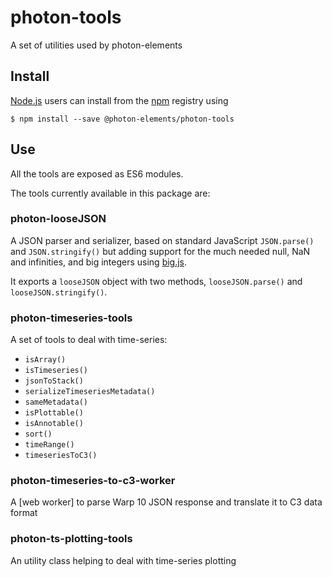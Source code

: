 # photon-tools

A set of utilities used by photon-elements

## Install

[Node.js](http://nodejs.org) users can install from the [npm](https://www.npmjs.com/package/@photon-elements/photon-tools) registry using

    $ npm install --save @photon-elements/photon-tools


## Use    

All the tools are exposed as ES6 modules.

The tools currently available in this package are:

### photon-looseJSON

A JSON parser and serializer, based on standard JavaScript `JSON.parse()` and `JSON.stringify()`
but adding support for the much needed null, NaN and infinities, and big integers using 
[big.js](https://github.com/MikeMcl/big.js/).

It exports a `looseJSON` object with two methods, `looseJSON.parse()` and `looseJSON.stringify()`.


### photon-timeseries-tools

A set of tools to deal with time-series:

- `isArray()`
- `isTimeseries()`
- `jsonToStack()`
- `serializeTimeseriesMetadata()`
- `sameMetadata()`
- `isPlottable()`
- `isAnnotable()`
- `sort()`
- `timeRange()`
- `timeseriesToC3()`

### photon-timeseries-to-c3-worker

A [web worker] to parse Warp 10 JSON response and translate it to C3 data format


### photon-ts-plotting-tools

An utility class helping to deal with time-series plotting

